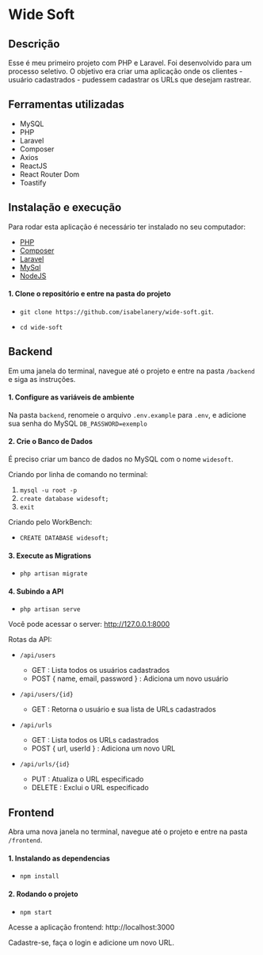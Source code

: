 # Wide Soft

## Descrição
Esse é meu primeiro projeto com PHP e Laravel.
Foi desenvolvido para um processo seletivo. 
O objetivo era criar uma aplicação onde os clientes - usuário cadastrados - pudessem cadastrar os URLs que desejam rastrear. 

## Ferramentas utilizadas
- MySQL
- PHP
- Laravel
- Composer
- Axios
- ReactJS
- React Router Dom
- Toastify

## Instalação e execução
Para rodar esta aplicação é necessário ter instalado no seu computador:
- [PHP](https://www.php.net/manual/pt_BR/install.php)
- [Composer](https://getcomposer.org/)
- [Laravel](https://laravel.com/docs/4.2#install-composer)
- [MySql](https://dev.mysql.com/doc/mysql-getting-started/en/)
- [NodeJS](https://nodejs.org/en/download/)

#### 1. Clone o repositório e entre na pasta do projeto

  - `git clone https://github.com/isabelanery/wide-soft.git`.

  - `cd wide-soft` 

## Backend
Em uma janela do terminal, navegue até o projeto e entre na pasta `/backend` e siga as instruções.

#### 1. Configure as variáveis de ambiente
Na pasta `backend`, renomeie o arquivo `.env.example` para `.env`, e adicione sua senha do MySQL
`DB_PASSWORD=exemplo`

#### 2. Crie o Banco de Dados
É preciso criar um banco de dados no MySQL com o nome `widesoft`.

Criando por linha de comando no terminal: 
  1. `mysql -u root -p`
  2. `create database widesoft;`
  3. `exit`

Criando pelo WorkBench: 
  - `CREATE DATABASE widesoft;`

#### 3. Execute as Migrations 
  - `php artisan migrate`

#### 4. Subindo a API 
  - `php artisan serve`

Você pode acessar o server: http://127.0.0.1:8000

Rotas da API:
- `/api/users` 
    - GET : Lista todos os usuários cadastrados
    - POST { name, email, password } : Adiciona um novo usuário

- `/api/users/{id}`
    - GET : Retorna o usuário e sua lista de URLs cadastrados

- `/api/urls`
    - GET : Lista todos os URLs cadastrados
    - POST { url, userId } : Adiciona um novo URL

- `/api/urls/{id}`
    - PUT : Atualiza o URL especificado
    - DELETE : Exclui o URL especificado

## Frontend
Abra uma nova janela no terminal, navegue até o projeto e entre na pasta `/frontend`.

#### 1. Instalando as dependencias
  - `npm install`

#### 2. Rodando o projeto
  - `npm start`

Acesse a aplicação frontend: http://localhost:3000

Cadastre-se, faça o login e adicione um novo URL. 